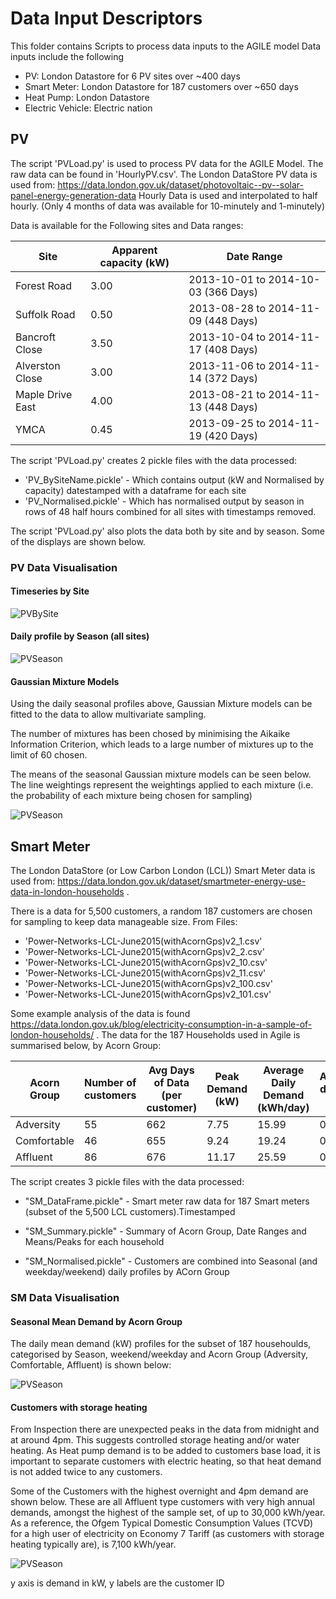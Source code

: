 # Data Input Descriptors

This folder contains Scripts to process data inputs to the AGILE model
Data inputs include the following
- PV: London Datastore for 6 PV sites over ~400 days
- Smart Meter: London Datastore for 187 customers over ~650 days
- Heat Pump: London Datastore 
- Electric Vehicle: Electric nation

## PV 

The script 'PVLoad.py' is used to process PV data for the AGILE Model. The raw data can be found in 'HourlyPV.csv'.
The London DataStore PV data is used from: https://data.london.gov.uk/dataset/photovoltaic--pv--solar-panel-energy-generation-data
Hourly Data is used and interpolated to half hourly. (Only 4 months of data was available for 10-minutely and 1-minutely)

Data is available for the Following sites and Data ranges:

Site | Apparent capacity (kW) | Date Range
-----|------------------------|-----------
Forest Road | 3.00 | 2013-10-01 to 2014-10-03 (366 Days)                 
Suffolk Road | 0.50 | 2013-08-28 to 2014-11-09 (448 Days)
Bancroft Close | 3.50 | 2013-10-04 to 2014-11-17 (408 Days)
Alverston Close | 3.00 | 2013-11-06 to 2014-11-14 (372 Days)
Maple Drive East | 4.00 | 2013-08-21 to 2014-11-13 (448 Days)
YMCA | 0.45 | 2013-09-25 to 2014-11-19 (420 Days)

The script 'PVLoad.py' creates 2 pickle files with the data processed:
    
- 'PV_BySiteName.pickle' - Which contains output (kW and Normalised by capacity) datestamped with a dataframe for each site
- 'PV_Normalised.pickle' - Which has normalised output by season in rows of 48 half hours combined for all sites with timestamps removed.

The script 'PVLoad.py' also plots the data both by site and by season. Some of the displays are shown below.

### PV Data Visualisation

#### Timeseries by Site

![PVBySite](Visualisation/PV_BySite.jpeg)

#### Daily profile by Season (all sites)

![PVSeason](Visualisation/PV_Seasonal.jpeg)

#### Gaussian Mixture Models

Using the daily seasonal profiles above, Gaussian Mixture models can be fitted to the data to allow multivariate sampling.

The number of mixtures has been chosed by minimising the Aikaike Information Criterion, which leads to a large number of mixtures up to the limit of 60 chosen.

The means of the seasonal Gaussian mixture models can be seen below. The line weightings represent the weightings applied to each mixture (i.e. the probability of each mixture being chosen for sampling)

![PVSeason](Visualisation/PV_MixtureModels.jpeg)

## Smart Meter

The London DataStore (or Low Carbon London (LCL)) Smart Meter data is used from: https://data.london.gov.uk/dataset/smartmeter-energy-use-data-in-london-households .

There is a data for 5,500 customers, a random 187 customers are chosen for sampling to keep data manageable size.
From Files:
- 'Power-Networks-LCL-June2015(withAcornGps)v2_1.csv'
- 'Power-Networks-LCL-June2015(withAcornGps)v2_2.csv'
- 'Power-Networks-LCL-June2015(withAcornGps)v2_10.csv'
- 'Power-Networks-LCL-June2015(withAcornGps)v2_11.csv'
- 'Power-Networks-LCL-June2015(withAcornGps)v2_100.csv'
- 'Power-Networks-LCL-June2015(withAcornGps)v2_101.csv'

Some example analysis of the data is found https://data.london.gov.uk/blog/electricity-consumption-in-a-sample-of-london-households/ .
The data for the 187 Households used in Agile is summarised below, by Acorn Group:

Acorn Group|Number of customers| Avg Days of Data (per customer)| Peak Demand (kW)| Average Daily Demand (kWh/day) | Average demand (kW)
-----------|-------------------|--------------------------------|------------------|-------------------------------|--------------------
Adversity | 55 | 662 | 7.75 | 15.99 | 0.33
Comfortable | 46 | 655 | 9.24 | 19.24 | 0.40
Affluent | 86 | 676 | 11.17 | 25.59 | 0.53

The script creates 3 pickle files with the data processed:
    
- "SM_DataFrame.pickle" - Smart meter raw data for 187 Smart meters (subset of the 5,500 LCL customers).Timestamped

- "SM_Summary.pickle" - Summary of Acorn Group, Date Ranges and Means/Peaks for each household

- "SM_Normalised.pickle" - Customers are combined into Seasonal (and weekday/weekend) daily profiles by ACorn Group

### SM Data Visualisation

#### Seasonal Mean Demand by Acorn Group

The daily mean demand (kW) profiles for the subset of 187 househoulds, categorised by Season, weekend/weekday and Acorn Group (Adversity, Comfortable, Affluent) is shown below:

![PVSeason](Visualisation/SM_Consolidated.png)

#### Customers with storage heating
From Inspection there are unexpected peaks in the data from midnight and at around 4pm. This suggests controlled storage heating and/or water heating.
As Heat pump demand is to be added to customers base load, it is important to separate customers with electric heating, so that
heat demand is not added twice to any customers.

Some of the Customers with the highest overnight and 4pm demand are shown below. These are all Affluent type customers with very high annual demands, 
amongst the highest of the sample set, of up to 30,000 kWh/year. As a reference, the Ofgem Typical Domestic Consumption Values (TCVD) for a high user 
of electricity on Economy 7 Tariff (as customers with storage heating typically are), is 7,100 kWh/year.

![PVSeason](Visualisation/SM_Heating.png)

y axis is demand in kW, y labels are the customer ID